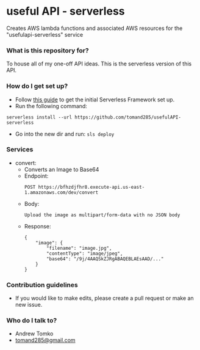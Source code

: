 # useful API - serverless #

Creates AWS lambda functions and associated AWS resources for the "usefulapi-serverless" service

### What is this repository for? ###

To house all of my one-off API ideas. This is the serverless version of this API.

### How do I get set up? ###

* Follow [this guide](https://serverless.com/framework/docs/getting-started/) to get the initial Serverless Framework set up.
* Run the following command:
```
serverless install --url https://github.com/tomand285/usefulAPI-serverless
```
* Go into the new dir and run:
``
sls deploy
``

### Services ###
* convert:
    * Converts an Image to Base64
    * Endpoint:
        ```
        POST https://bfhzdjfhr8.execute-api.us-east-1.amazonaws.com/dev/convert
        ```
    * Body:
        ```
        Upload the image as multipart/form-data with no JSON body
        ```
    * Response:
        ```
        {
            "image": {
                "filename": "image.jpg",
                "contentType": "image/jpeg",
                "base64": "/9j/4AAQSkZJRgABAQEBLAEsAAD/..."
            }
        }
        ```

### Contribution guidelines ###

* If you would like to make edits, please create a pull request or make an new issue.

### Who do I talk to? ###

* Andrew Tomko
* tomand285@gmail.com
